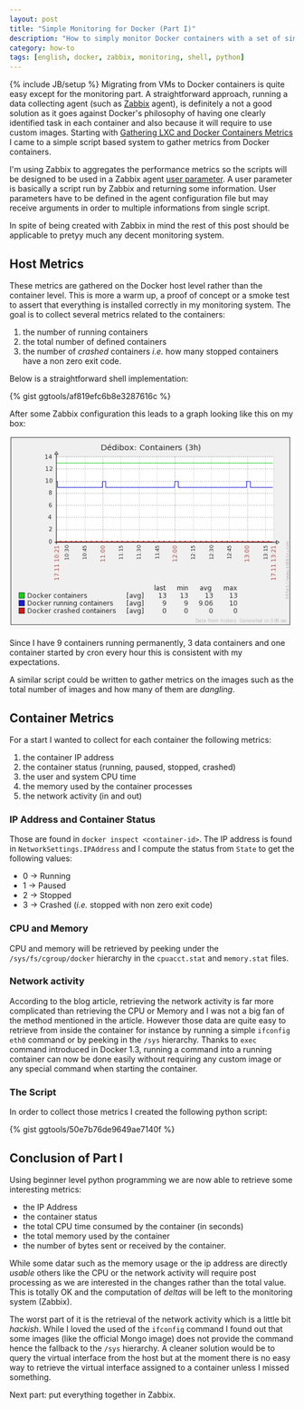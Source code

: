 ```yaml
---
layout: post
title: "Simple Monitoring for Docker (Part I)"
description: "How to simply monitor Docker containers with a set of simple scripts and Zabbix (Part I: collecting data)"
category: how-to
tags: [english, docker, zabbix, monitoring, shell, python]
---
```

{% include JB/setup %}
Migrating from VMs to Docker containers is quite easy except for the monitoring part. A straightforward approach, running a data collecting agent (such as [Zabbix](http://www.zabbix.com) agent), is definitely a not a good solution as it goes against Docker's philosophy of having one clearly identified task in each container and also because it will require to use custom images. Starting with [Gathering LXC and Docker Containers Metrics](http://blog.docker.com/2013/10/gathering-lxc-docker-containers-metrics/) I came to a simple script based system to gather metrics from Docker containers.

<!--more-->
I'm using Zabbix to aggregates the performance metrics so the scripts will be designed to be used in a Zabbix agent [user parameter](https://www.zabbix.com/documentation/2.4/manual/config/items/userparameters). A user parameter is basically a script run by Zabbix and returning some information. User parameters have to be defined in the agent configuration file but may receive arguments in order to multiple informations from single script.

In spite of being created with Zabbix in mind the rest of this post should be applicable to pretyy much any decent monitoring system.

## Host Metrics

These metrics are gathered on the Docker host level rather than the container level. This is more a warm up, a proof of concept or a smoke test to assert that everything is installed correctly in my monitoring system. The goal is to collect several metrics related to the containers:

1. the number of running containers
1. the total number of defined containers
1. the number of *crashed* containers *i.e.* how many stopped containers have a non zero exit code.

Below is a straightforward shell implementation:

{% gist ggtools/af819efc6b8e3287616c %}

After some Zabbix configuration this leads to a graph looking like this on my box:

![Number of containers](/images/2014-11-17-001_Number-of-containers.png)

Since I have 9 containers running permanently, 3 data containers and one container started by cron every hour this is consistent with my expectations.

A similar script could be written to gather metrics on the images such as the total number of images and how many of them are *dangling*.


## Container Metrics

For a start I wanted to collect for each container the following metrics:

1. the container IP address
1. the container status (running, paused, stopped, crashed)
1. the user and system CPU time
1. the memory used by the container processes
1. the network activity (in and out)

### IP Address and Container Status

Those are found in `docker inspect <container-id>`. The IP address is found in `NetworkSettings.IPAddress` and I compute the status from `State` to get the following values:

- 0 -> Running
- 1 -> Paused
- 2 -> Stopped
- 3 -> Crashed (*i.e.* stopped with non zero exit code)

### CPU and Memory

CPU and memory will be retrieved by peeking under the `/sys/fs/cgroup/docker` hierarchy in the `cpuacct.stat` and `memory.stat` files.

### Network activity

According to the blog article, retrieving the network activity is far more complicated than retrieving the CPU or Memory and I was not a big fan of the method mentioned in the article. However those data are quite easy to retrieve from inside the container for instance by running a simple `ifconfig eth0` command or by peeking in the `/sys` hierarchy. Thanks to `exec` command introduced in Docker 1.3, running a command into a running container can now be done easily without requiring any custom image or any special command when starting the container.

### The Script

In order to collect those metrics I created the following python script:

{% gist ggtools/50e7b76de9649ae7140f %}


## Conclusion of Part I

Using beginner level python programming we are now able to retrieve some interesting metrics:

- the IP Address
- the container status
- the total CPU time consumed by the container (in seconds)
- the total memory used by the container
- the number of bytes sent or received by the container.

While some datar such as the memory usage or the ip address are directly *usable* others like the CPU or the network activity will require post processing as we are interested in the changes rather than the total value. This is totally OK and the computation of *deltas* will be left to the monitoring system (Zabbix).

The worst part of it is the retrieval of the network activity which is a little bit *hackish*. While I loved the used of the `ifconfig` command I found out that some images (like the official Mongo image) does not provide the command hence the fallback to the `/sys` hierarchy. A cleaner solution would be to query the virtual interface from the host but at the moment there is no easy way to retrieve the virtual interface assigned to a container unless I missed something.

Next part: put everything together in Zabbix.
